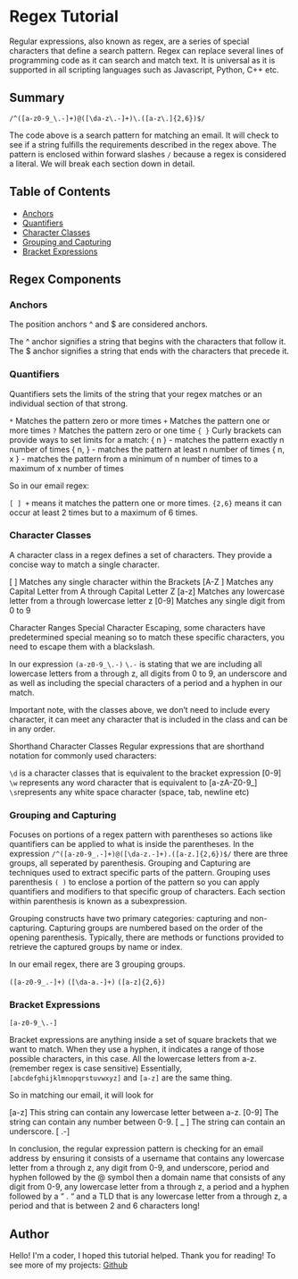 # Regex Tutorial

Regular expressions, also known as regex, are a series of special characters that define a search pattern. Regex can replace several lines of programming code as it can search and match text. It is universal as it is supported in all scripting languages such as Javascript, Python, C++ etc. 

## Summary

`/^([a-z0-9_\.-]+)@([\da-z\.-]+)\.([a-z\.]{2,6})$/`

The code above is a search pattern for matching an email. It will check to see if a string fulfills the requirements described in the regex above. The pattern is enclosed within forward slashes `/` because a regex is considered a literal. We will break each section down in detail.

## Table of Contents

- [Anchors](#anchors)
- [Quantifiers](#quantifiers)
- [Character Classes](#character-classes)
- [Grouping and Capturing](#grouping-and-capturing)
- [Bracket Expressions](#bracket-expressions)


## Regex Components

### Anchors

The position anchors ^ and $ are considered anchors.

The ^ anchor signifies a string that begins with the characters that follow it.
The $ anchor signifies a string that ends with the characters that precede it. 

### Quantifiers
Quantifiers sets the limits of the string that your regex matches or an individual section of that strong.

`*` Matches the pattern zero or more times
`+` Matches the pattern one or more times
`?` Matches the pattern zero or one time
`{ }`  Curly brackets can provide ways to set limits for a match:
	{ n } - matches the pattern exactly n number of times
	{ n, } - matches the pattern at least n number of times
	{ n, x } - matches the pattern from a minimum of n number of times to a maximum of x number of times

So in our email regex:

`[ ] +`     means it matches the pattern one or more times.
`{2,6}`     means it can occur at least 2 times but to a maximum of 6 times.


### Character Classes
A character class in a regex defines a set of characters. They provide a concise way to match a single character.

[  ] Matches any single character within the Brackets
[A-Z ] Matches any Capital Letter from A through Capital Letter Z 
[a-z] Matches any lowercase letter from a through lowercase letter z
[0-9] Matches any single digit from 0 to 9

Character Ranges
Special Character Escaping, some characters have predetermined special meaning so to match these specific characters, you need to escape them with a blackslash.

In our expression `(a-z0-9_\.-)`  ` \.- ` is stating that we are including all lowercase letters from a through z, all digits from 0 to 9, an underscore and as well as including the special characters of a period and a hyphen in our match.

Important note, with the classes above, we don’t need to include every character, it can meet any character that is included in the class and can be in any order.

Shorthand Character Classes
Regular expressions that are shorthand notation for commonly used characters:

`\d` is a character classes that is equivalent to the bracket expression [0-9]
`\w` represents any word character that is equivalent to [a-zA-Z0-9_]
`\s`represents any white space character (space, tab, newline etc)


### Grouping and Capturing

Focuses on portions of a regex pattern with parentheses so actions like quantifiers can be applied to what is inside the parentheses. In the expression `/^([a-z0-9_.-]+)@([\da-z.-]+).([a-z.]{2,6})$/` there are three groups, all seperated by parenthesis.
Grouping and Capturing are techniques used to extract specific parts of the pattern.
Grouping uses parenthesis `( )` to enclose a portion of the pattern so you can apply quantifiers and modifiers to that specific group of characters. Each section within parenthesis is known as a subexpression.

Grouping constructs have two primary categories: capturing and non-capturing. Capturing groups are numbered based on the order of the opening parenthesis. Typically, there are methods or functions provided to retrieve the captured groups by name or index.

In our email regex, there are 3 grouping groups.

`([a-z0-9_.-]+)`
`([\da-a.-]+)`
`([a-z]{2,6})`

### Bracket Expressions

`[a-z0-9_\.-]`

Bracket expressions are anything inside a set of square brackets that we want to match.
When they use a hyphen, it indicates a range of those possible characters, in this case. All the lowercase letters from a-z. (remember regex is case sensitive)
Essentially, `[abcdefghijklmnopqrstuvwxyz]` and `[a-z]` are the same thing. 

So in matching our email, it will look for

[a-z] This string can contain any lowercase letter between a-z.
[0-9] The string can contain any number between 0-9.
[ _ ] The string can contain an underscore.
[ \.-]



In conclusion, the regular expression pattern is checking for an email address by ensuring it consists of a username that contains any lowercase letter from a through z, any digit from 0-9, and underscore, period and hyphen followed by the @ symbol then a domain name that consists of any digit from 0-9, any lowercase letter from a through z, a period and a hyphen followed by a “ . “ and a TLD that is any lowercase letter from a through z, a period and that is between 2 and 6 characters long!


## Author

Hello! I'm a coder, I hoped this tutorial helped. Thank you for reading! To see more of my projects: <a href="https://github.com/rosebudroro">Github</a>
